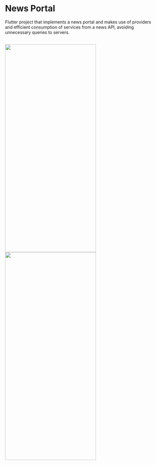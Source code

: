 # News Portal

Flutter project that implements a news portal and makes use of providers and efficient consumption of services from a news API, avoiding unnecessary queries to servers.
<br><br>

<img src="https://github.com/sgaldeano/News-Portal/assets/32582213/588ed7c6-b4a8-4209-b77b-591d2864d646" width="300" height="683"> <img src="https://github.com/sgaldeano/News-Portal/assets/32582213/9b297e42-3440-455f-9407-0ac6f5ab049c" width="300" height="683">
